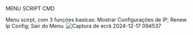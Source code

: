 MENU SCRIPT CMD

Menu scirpt, com 3 funções basicas: Mostrar Configurações de IP; Renew Ip Config; Sair do Menu.
![Captura de ecrã 2024-12-17 094537](https://github.com/user-attachments/assets/3821f704-5180-4d13-8305-6e8218c2aa14)

